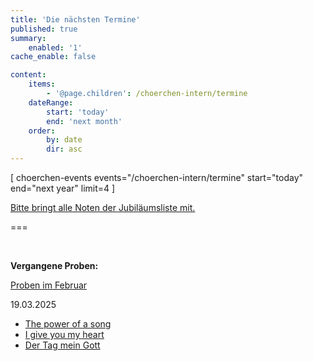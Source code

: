 ```yaml
---
title: 'Die nächsten Termine'
published: true
summary:
    enabled: '1'
cache_enable: false

content:
    items:
        - '@page.children': /choerchen-intern/termine
    dateRange:
        start: 'today'
        end: 'next month'
    order:
        by: date
        dir: asc
---
```


[ choerchen-events events="/choerchen-intern/termine" start="today" end="next year" limit=4 ]


[Bitte bringt alle Noten der <i class="fa fa-hand-o-right"></i> Jubiläumsliste <i class="fa fa-hand-o-left"></i> mit.](/choerchen-intern/choerchennoten/tag:Jubiläumskonzert%202025/query:Jubiläumskonzert%202025)


===

&nbsp;

**Vergangene Proben:**

[<i class="fa fa-hand-o-right"></i> Proben im Februar](/choerchen-intern/choerchenneuigkeiten/februarproben2025)


19.03.2025

*  [<i class="fa fa-hand-o-right"></i> The power of a song](/choerchen-intern/choerchennoten/the_power_of_a_song)
*  [<i class="fa fa-hand-o-right"></i> I give you my heart](/choerchen-intern/choerchennoten/i-give-you-my-heart)
*  [<i class="fa fa-hand-o-right"></i> Der Tag mein Gott](/choerchen-intern/choerchennoten/der_tag_mein_gott_ist_nun_vergangen)
